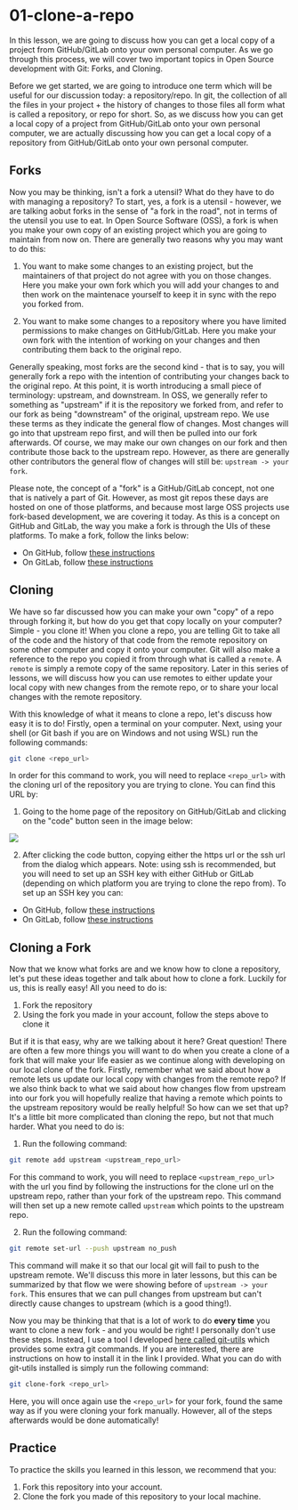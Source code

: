 # 01-clone-a-repo

In this lesson, we are going to discuss how you can get a local copy of a project from GitHub/GitLab onto your own personal computer. 
As we go through this process, we will cover two important topics in Open Source development with Git: Forks, and Cloning.

Before we get started, we are going to introduce one term which will be useful for our discussion today: a repository/repo. In git, the collection
of all the files in your project + the history of changes to those files all form what is called a repository, or repo for short. So, as we discuss
how you can get a local copy of a project from GitHub/GitLab onto your own personal computer, we are actually discussing how you can get a local copy
of a repository from GitHub/GitLab onto your own personal computer.

## Forks

Now you may be thinking, isn't a fork a utensil? What do they have to do with managing a repository? To start, yes, a fork is a utensil - however,
we are talking aobut forks in the sense of "a fork in the road", not in terms of the utensil you use to eat. In Open Source Software (OSS), a fork is when you
make your own copy of an existing project which you are going to maintain from now on. There are generally two reasons why you may want to do this:

1. You want to make some changes to an existing project, but the maintainers of that project do not agree with you on those changes. Here you make your own fork
which you will add your changes to and then work on the maintenace yourself to keep it in sync with the repo you forked from.

2. You want to make some changes to a repository where you have limited permissions to make changes on GitHub/GitLab. Here you make your own
fork with the intention of working on your changes and then contributing them back to the original repo.

Generally speaking, most forks are the second kind - that is to say, you will generally fork a repo with the intention of contributing your changes back to the original repo.
At this point, it is worth introducing a small piece of terminology: upstream, and downstream. In OSS, we generally refer to something as "upstream" if it is the repository
we forked from, and refer to our fork as being "downstream" of the original, upstream repo. We use these terms as they indicate the general flow of changes. Most changes will
go into that upstream repo first, and will then be pulled into our fork afterwards. Of course, we may make our own changes on our fork and then contribute those back to the upstream
repo. However, as there are generally other contributors the general flow of changes will still be: `upstream -> your fork`. 

Please note, the concept of a "fork" is a GitHub/GitLab concept, not one that is natively a part of Git. However, as most git repos these days are hosted on one of those platforms,
and because most large OSS projects use fork-based development, we are covering it today. As this is a concept on GitHub and GitLab, the way you make a fork is through the UIs of
these platforms. To make a fork, follow the links below:

- On GitHub, follow [these instructions](https://docs.github.com/en/get-started/quickstart/fork-a-repo)
- On GitLab, follow [these instructions](https://docs.gitlab.com/ee/user/project/repository/forking_workflow.html)

## Cloning 

We have so far discussed how you can make your own "copy" of a repo through forking it, but how do you get that copy locally on your computer? Simple - you clone it!
When you clone a repo, you are telling Git to take all of the code and the history of that code from the remote repository on some other computer and copy it onto your computer.
Git will also make a reference to the repo you copied it from through what is called a `remote`. A `remote` is simply a remote copy of the same repository. Later in this series of
lessons, we will discuss how you can use remotes to either update your local copy with new changes from the remote repo, or to share your local changes with the remote repository.

With this knowledge of what it means to clone a repo, let's discuss how easy it is to do! Firstly, open a terminal on your computer. Next, using your shell (or Git bash if you are
on Windows and not using WSL) run the following commands:

```bash
git clone <repo_url>
```
In order for this command to work, you will need to replace `<repo_url>` with the cloning url of the repository you are trying to clone. You can find this URL by:

1. Going to the home page of the repository on GitHub/GitLab and clicking on the "code" button seen in the image below:

![](./images;code-button.png)

2. After clicking the code button, copying either the https url or the ssh url from the dialog which appears. Note: using ssh is recommended, but you will need to set up an SSH key
with either GitHub or GitLab (depending on which platform you are trying to clone the repo from). To set up an SSH key you can:

- On GitHub, follow [these instructions](https://docs.github.com/en/authentication/connecting-to-github-with-ssh/adding-a-new-ssh-key-to-your-github-account)
- On GitLab, follow [these instructions](https://docs.gitlab.com/ee/user/ssh.html)

## Cloning a Fork

Now that we know what forks are and we know how to clone a repository, let's put these ideas together and talk about how to clone a fork. Luckily for us, this is really easy!
All you need to do is:

1. Fork the repository
2. Using the fork you made in your account, follow the steps above to clone it

But if it is that easy, why are we talking about it here? Great question! There are often a few more things you will want to do when you create a clone of a fork that will
make your life easier as we continue along with developing on our local clone of the fork. Firstly, remember what we said about how a remote lets us update our local copy
with changes from the remote repo? If we also think back to what we said about how changes flow from upstream into our fork you will hopefully realize that having a remote
which points to the upstream repository would be really helpful! So how can we set that up? It's a little bit more complicated than cloning the repo, but not that much harder.
What you need to do is:

1. Run the following command:

```bash
git remote add upstream <upstream_repo_url>
```

For this command to work, you will need to replace `<upstream_repo_url>` with the url you find by following the instructions for the clone url on the upstream repo, rather than your
fork of the upstream repo. This command will then set up a new remote called `upstream` which points to the upstream repo.

2. Run the following command:

```bash
git remote set-url --push upstream no_push
```

This command will make it so that our local git will fail to push to the upstream remote. We'll discuss this more in later lessons, but this can be summarized by that flow we were
showing before of `upstream -> your fork`. This ensures that we can pull changes from upstream but can't directly cause changes to upstream (which is a good thing!).

Now you may be thinking that that is a lot of work to do __every time__ you want to clone a new fork - and you would be right! I personally don't use these steps. Instead,
I use a tool I developed [here called git-utils](https://github.com/Cali0707/git-utils) which provides some extra git commands. If you are interested, there are instructions on how to install
it in the link I provided. What you can do with git-utils installed is simply run the following command:

```bash
git clone-fork <repo_url>
````

Here, you will once again use the `<repo_url>` for your fork, found the same way as if you were cloning your fork manually. However, all of the steps afterwards would be done automatically!

## Practice

To practice the skills you learned in this lesson, we recommend that you:

1. Fork this repository into your account.
2. Clone the fork you made of this repository to your local machine.

